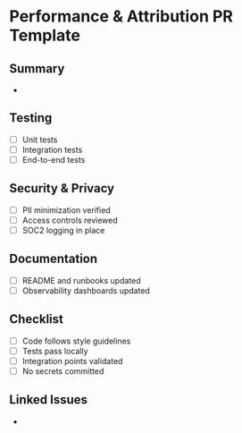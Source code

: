 # Performance & Attribution PR Template

## Summary
- 

## Testing
- [ ] Unit tests
- [ ] Integration tests
- [ ] End-to-end tests

## Security & Privacy
- [ ] PII minimization verified
- [ ] Access controls reviewed
- [ ] SOC2 logging in place

## Documentation
- [ ] README and runbooks updated
- [ ] Observability dashboards updated

## Checklist
- [ ] Code follows style guidelines
- [ ] Tests pass locally
- [ ] Integration points validated
- [ ] No secrets committed

## Linked Issues
- 
